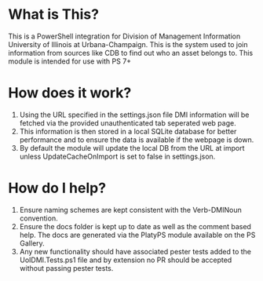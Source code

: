 # What is This?
This is a PowerShell integration for Division of Management Information University of Illinois at Urbana-Champaign. This is the system used to join information from sources like CDB to find out who an asset belongs to.
This module is intended for use with PS 7+


# How does it work?
1) Using the URL specified in the settings.json file DMI information will be fetched via the provided unauthenticated tab seperated web page.
2) This information is then stored in a local SQLite database for better performance and to ensure the data is available if the webpage is down.
3) By default the module will update the local DB from the URL at import unless UpdateCacheOnImport is set to false in settings.json.

# How do I help?
1) Ensure naming schemes are kept consistent with the Verb-DMINoun convention.
2) Ensure the docs folder is kept up to date as well as the comment based help. The docs are generated via the PlatyPS module available on the PS Gallery.
3) Any new functionality should have associated pester tests added to the UoIDMI.Tests.ps1 file and by extension no PR should be accepted without passing pester tests.